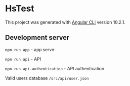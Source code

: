 # HsTest

This project was generated with [Angular CLI](https://github.com/angular/angular-cli) version 10.2.1.

## Development server

`npm run app` - app serve

`npm run api` - API

`npm run api-authentication` - API authentication

Valid users database `/src/api/user.json`
